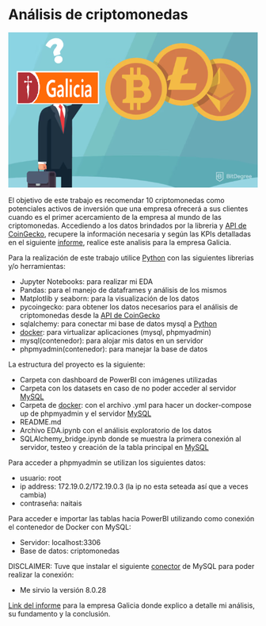  # Análisis de criptomonedas

![imagen animada Galicia duda sobre criptomonedas](galicia_duda_imagen_readme.png)

El objetivo de este trabajo es recomendar 10 criptomonedas como potenciales activos de inversión que una empresa ofrecerá a sus clientes cuando es el primer acercamiento de la empresa al mundo de las criptomonedas. Accediendo a los datos brindados por la libreria y [API de CoinGecko](https://www.coingecko.com/es/api "Sitio oficial de la API de CoinGecko"), recupere la información necesaria y según las KPIs detalladas en el siguiente [informe](https://docs.google.com/document/d/1MAs2yQH-5Fit2iPd_nDZh_lDzxjvtTkYZRD7rsedg_U/edit?usp=sharing "Informe del análisis para la Empresa Galicia"), realice este analisis para la empresa Galicia.


Para la realización de este trabajo utilice [Python](https://www.python.org "Sitio oficial de Python") con las siguientes librerias y/o herramientas:


* Jupyter Notebooks: para realizar mi EDA
* Pandas: para el manejo de dataframes y análisis de los mismos
* Matplotlib y seaborn: para la visualización de los datos
* pycoingecko: para obtener los datos necesarios para el análisis de criptomonedas desde la [API de CoinGecko](https://www.coingecko.com/es/api "Sitio oficial de la API de CoinGecko")
* sqlalchemy: para conectar mi base de datos mysql a [Python](https://www.python.org "Sitio oficial de Python")
* [docker](https://www.docker.com "Sitio oficial de Docker"): para virtualizar aplicaciones (mysql, phpmyadmin)
* mysql(contenedor): para alojar mis datos en un servidor
* phpmyadmin(contenedor): para manejar la base de datos


La estructura del proyecto es la siguiente:


* Carpeta con dashboard de PowerBI con imágenes utilizadas
* Carpeta con los datasets en caso de no poder acceder al servidor [MySQL](https://www.mysql.com "Sitio oficial de MySQL")
* Carpeta de [docker](https://www.docker.com "Sitio oficial de Docker"): con el archivo .yml para hacer un docker-compose up de phpmyadmin y el servidor [MySQL](https://www.mysql.com "Sitio oficial de MySQL")
* README.md
* Archivo EDA.ipynb con el análisis exploratorio de los datos
* SQLAlchemy_bridge.ipynb donde se muestra la primera conexión al servidor, testeo y creación de la tabla principal en   [MySQL](https://www.mysql.com "Sitio oficial de MySQL")

Para acceder a phpmyadmin se utilizan los siguientes datos:

* usuario: root
* ip address: 172.19.0.2/172.19.0.3 (la ip no esta seteada así que a veces cambia)
* contraseña: naitais

Para acceder e importar las tablas hacia PowerBI utilizando como conexión el contenedor de Docker con MySQL:

* Servidor: localhost:3306
* Base de datos: criptomonedas


DISCLAIMER: Tuve que instalar el siguiente [conector](https://downloads.mysql.com/archives/c-net/ "Conector para MySQL") de MySQL para poder realizar la conexión:
* Me sirvio la versión 8.0.28

[Link del informe](https://docs.google.com/document/d/1MAs2yQH-5Fit2iPd_nDZh_lDzxjvtTkYZRD7rsedg_U/edit?usp=sharing "Informe del análisis para la Empresa Galicia") para la empresa Galicia donde explico a detalle mi análisis, su fundamento y la conclusión.






